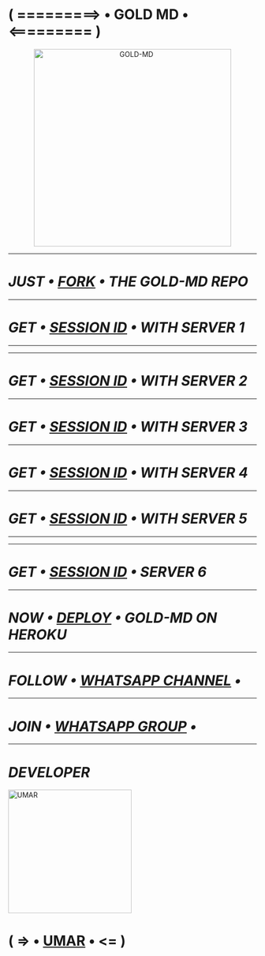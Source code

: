 # ( =========> • GOLD MD • <========= )

<p align="center">
  <a href="https://github.com/D4X-UMAR">
    <img alt="GOLD-MD" height="400" src="https://i.postimg.cc/1XQq5DzP/pictures-white949544-GOjsnnsnznznzbzbbzbz7777-GOLDLD-PIC.png">
  </a>
</p>

***

# *_JUST • [FORK](https://dashboard.heroku.com/new?template=https://github.com/D4X-UMAR/GOLD-MD/fork) • THE GOLD-MD REPO_*

***

# *_GET • [SESSION ID](https://gold-md-server-1-ac249c5a71fb.herokuapp.com) • WITH SERVER 1_*

***

 ***

# *_GET • [SESSION ID](https://gold-md-server-2-7913a772d360.herokuapp.com) • WITH SERVER 2_*

***

# *_GET • [SESSION ID](https://gold-md-server-3-fda056d35afd.herokuapp.com) • WITH SERVER 3_*

***

# *_GET • [SESSION ID](https://gold-md-server-4-b864b9341803.herokuapp.com) • WITH SERVER 4_*

***

# *_GET • [SESSION ID](https://gold-md-server-5-27f7d00b74e1.herokuapp.com) • WITH SERVER 5_*

***



***

# *_GET • [SESSION ID](https://gold-md-made-by-umar-c751c8dfbb3e.herokuapp.com) • SERVER 6_*

***

# *_NOW • [DEPLOY](https://dashboard.heroku.com/new?button-url=https://github.com/D4X-UMAR/GOLD-MD&template=https://github.com/D4X-UMAR/GOLD-MD) • GOLD-MD ON HEROKU_*

***

# *_FOLLOW • [WHATSAPP CHANNEL](https://whatsapp.com/channel/0029VaZtuAxLI8YeUWRXBg3Y) •_*

***

# *_JOIN • [WHATSAPP GROUP](https://chat.whatsapp.com/II4CelPFUvIFeK6f8hdJuX) •_*

***

# *_DEVELOPER_*
<a href="https://github.com/D4X-UMAR"><img src="https://i.ibb.co/wspzc9t/IMG-20240328-WA0000.jpg" width="250" height="250" alt="UMAR"/></a>
# ( => • [UMAR](https://wa.me/233201817959) • <= )
